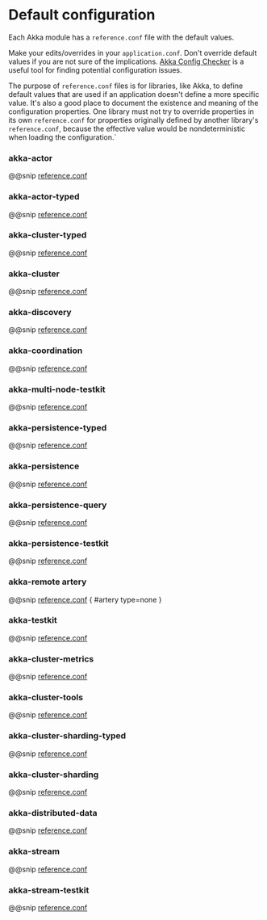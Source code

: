 # Default configuration

Each Akka module has a `reference.conf` file with the default values.

Make your edits/overrides in your `application.conf`. Don't override default values if
you are not sure of the implications. [Akka Config Checker](https://doc.akka.io/libraries/akka-diagnostics/current/config-checker.html)
is a useful tool for finding potential configuration issues.

The purpose of `reference.conf` files is for libraries, like Akka, to define default values that are used if
an application doesn't define a more specific value. It's also a good place to document the existence and
meaning of the configuration properties. One library must not try to override properties in its own `reference.conf`
for properties originally defined by another library's `reference.conf`, because the effective value would be
nondeterministic when loading the configuration.`

<a id="config-akka-actor"></a>
### akka-actor

@@snip [reference.conf](/akka-actor/src/main/resources/reference.conf)

<a id="config-akka-actor-typed"></a>
### akka-actor-typed

@@snip [reference.conf](/akka-actor-typed/src/main/resources/reference.conf)

<a id="config-akka-cluster-typed"></a>
### akka-cluster-typed

@@snip [reference.conf](/akka-cluster-typed/src/main/resources/reference.conf)

<a id="config-akka-cluster"></a>
### akka-cluster

@@snip [reference.conf](/akka-cluster/src/main/resources/reference.conf)

<a id="config-akka-discovery"></a>
### akka-discovery

@@snip [reference.conf](/akka-discovery/src/main/resources/reference.conf)

<a id="config-akka-coordination"></a>
### akka-coordination

@@snip [reference.conf](/akka-coordination/src/main/resources/reference.conf)

<a id="config-akka-multi-node-testkit"></a>
### akka-multi-node-testkit

@@snip [reference.conf](/akka-multi-node-testkit/src/main/resources/reference.conf)

<a id="config-akka-persistence-typed"></a>
### akka-persistence-typed

@@snip [reference.conf](/akka-persistence-typed/src/main/resources/reference.conf)

<a id="config-akka-persistence"></a>
### akka-persistence

@@snip [reference.conf](/akka-persistence/src/main/resources/reference.conf)

<a id="config-akka-persistence-query"></a>
### akka-persistence-query

@@snip [reference.conf](/akka-persistence-query/src/main/resources/reference.conf)

<a id="config-akka-persistence-testkit"></a>
### akka-persistence-testkit

@@snip [reference.conf](/akka-persistence-testkit/src/main/resources/reference.conf)

<a id="config-akka-remote-artery"></a>
### akka-remote artery

@@snip [reference.conf](/akka-remote/src/main/resources/reference.conf) { #artery type=none }

<a id="config-akka-testkit"></a>
### akka-testkit

@@snip [reference.conf](/akka-testkit/src/main/resources/reference.conf)

<a id="config-cluster-metrics"></a>
### akka-cluster-metrics

@@snip [reference.conf](/akka-cluster-metrics/src/main/resources/reference.conf)

<a id="config-cluster-tools"></a>
### akka-cluster-tools

@@snip [reference.conf](/akka-cluster-tools/src/main/resources/reference.conf)

<a id="config-cluster-sharding-typed"></a>
### akka-cluster-sharding-typed

@@snip [reference.conf](/akka-cluster-sharding-typed/src/main/resources/reference.conf)

<a id="config-cluster-sharding"></a>
### akka-cluster-sharding

@@snip [reference.conf](/akka-cluster-sharding/src/main/resources/reference.conf)

<a id="config-distributed-data"></a>
### akka-distributed-data

@@snip [reference.conf](/akka-distributed-data/src/main/resources/reference.conf)

<a id="config-akka-stream"></a>
### akka-stream

@@snip [reference.conf](/akka-stream/src/main/resources/reference.conf)

<a id="config-akka-stream-testkit"></a>
### akka-stream-testkit

@@snip [reference.conf](/akka-stream-testkit/src/main/resources/reference.conf)

